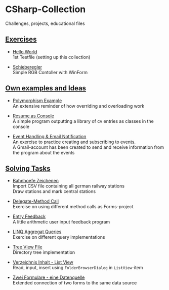 # CSharp-Collection
Challenges, projects, educational files


## [Exercises](https://github.com/Computational-Design-Consulting/CSharp-Collection/tree/mainCDC/Exercises)

- [Hello World](https://github.com/Computational-Design-Consulting/CSharp-Collection/tree/mainCDC/Exercises/HelloWorld)  
    1st Testfile (setting up this collection)

- [Schieberegler](https://github.com/Computational-Design-Consulting/CSharp-Collection/tree/mainCDC/Exercises/Schieberegler)  
    Simple RGB Contoller with WinForm


## [Own examples and Ideas](https://github.com/Computational-Design-Consulting/CSharp-Collection/tree/mainCDC/Own%20examples%20and%20Ideas)

- [Polymorphism Example](https://github.com/Computational-Design-Consulting/CSharp-Collection/tree/mainCDC/Own%20examples%20and%20Ideas/PolymorphismExample)  
    An extensive reminder of how overriding and overloading work

- [Resume as Console](https://github.com/Computational-Design-Consulting/CSharp-Collection/tree/mainCDC/Own%20examples%20and%20Ideas/ResumeInConsole-OOP)  
    A simple program outputting a library of cv entries as classes in the console   

- [Event Handling & Email Notification](https://github.com/Computational-Design-Consulting/CSharp-Collection/tree/mainCDC/Own%20examples%20and%20Ideas/EventHandling_Email)  
    An exercise to practice creating and subscribing to events.  
    A Gmail-account has been created to send and receive information from the program about the events     


## [Solving Tasks](https://github.com/Computational-Design-Consulting/CSharp-Collection/tree/mainCDC/Solving%20Tasks)

- [Bahnhoefe Zeichenen](https://github.com/Computational-Design-Consulting/CSharp-Collection/tree/mainCDC/Solving%20Tasks/BahnhoefeZeichenen)  
    Import CSV file containing all german railway stations   
    Draw stations and mark central stations

- [Delegate-Method Call](https://github.com/Computational-Design-Consulting/CSharp-Collection/tree/mainCDC/Solving%20Tasks/Delegate-MethodCall)  
    Exercise on using different method calls as Forms-project

- [Entry Feedback](https://github.com/Computational-Design-Consulting/CSharp-Collection/tree/mainCDC/Solving%20Tasks/EntryFeedback)  
    A little arithmetic user input feedback program

- [LINQ Aggregat Queries](https://github.com/Computational-Design-Consulting/CSharp-Collection/tree/mainCDC/Solving%20Tasks/LINQ_Aggregat_Queries)  
    Exercise on different query implementations

- [Tree View File](https://github.com/Computational-Design-Consulting/CSharp-Collection/tree/mainCDC/Solving%20Tasks/TreeViewFile_)  
    Directory tree implementation

- [Verzeichnis Inhalt - List View](https://github.com/Computational-Design-Consulting/CSharp-Collection/tree/mainCDC/Solving%20Tasks/VzInhaltListView)  
    Read, input, insert using `FolderBrowserDialog` in `ListView`-item

- [Zwei Formulare - eine Datenquelle](https://github.com/Computational-Design-Consulting/CSharp-Collection/tree/mainCDC/Solving%20Tasks/ZweiFormulareEineDatenQuelle)  
    Extended connection of two forms to the same data source